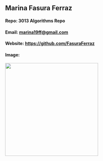 ## Marina Fasura Ferraz
#### Repo: 3013 Algorithms Repo
#### Email: marina19ff@gmail.com
#### Website: https://github.com/FasuraFerraz
#### Image:
<img src="https://scontent-dfw5-1.xx.fbcdn.net/v/t1.0-9/s960x960/80542204_2706036749488513_2576505457296277504_o.jpg?_nc_cat=109&_nc_oc=AQmGpHIk2_w1LJe-qVnff2gIzRCSh6787Ly0cQdD7IDR6u8CKPnRa2uSdrCKZZ9z3yw&_nc_ht=scontent-dfw5-1.xx&_nc_tp=1002&oh=aeb696ca19b8b7fb2cf1260e3046a533&oe=5E931A2F" width=300>
